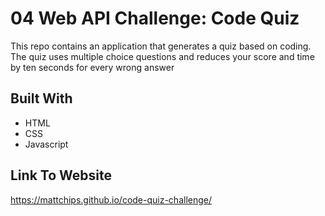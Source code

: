 # 04 Web API Challenge: Code Quiz

This repo contains an application that generates a quiz based on coding. The quiz uses multiple choice questions and reduces your score and time by ten seconds for every wrong answer

## Built With

* HTML
* CSS
* Javascript

## Link To Website

https://mattchips.github.io/code-quiz-challenge/
